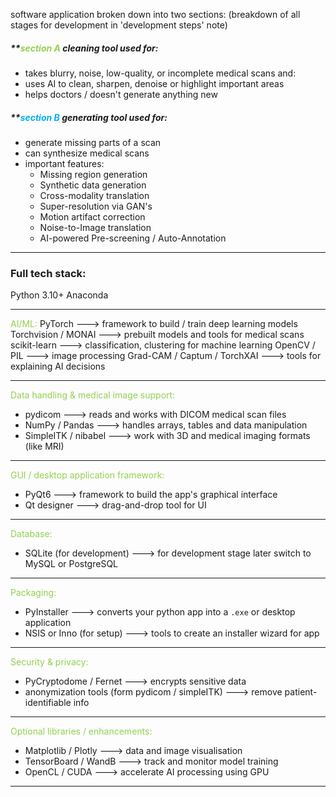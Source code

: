 
software application broken down into two sections:
(breakdown of all stages for development in 'development steps' note)

##### **<span style="color:rgb(146, 208, 80)">section A</span> cleaning tool used for:
- takes blurry, noise, low-quality, or incomplete medical scans and:
- uses AI to clean, sharpen, denoise or highlight important areas 
- helps doctors / doesn't generate anything new 

##### **<span style="color:rgb(0, 176, 240)">section B</span> generating tool used for: 
- generate missing parts of a scan 
- can synthesize medical scans 
- important features:
	- Missing region generation 
	- Synthetic data generation 
	- Cross-modality translation
	- Super-resolution via GAN's
	- Motion artifact correction 
	- Noise-to-Image translation 
	- AI-powered Pre-screening / Auto-Annotation




---------------------------------------------------------
### **Full tech stack:**
Python  3.10+ 
Anaconda 

---------------------------------------------------------
<span style="color:rgb(146, 208, 80)">AI/ML:</span>
PyTorch                                        --->  framework to build / train deep learning models
Torchvision / MONAI                   --->  prebuilt models and tools for medical scans
scikit-learn                                   --->  classification, clustering for machine learning
OpenCV / PIL                               --->  image processing
Grad-CAM / Captum / TorchXAI  ---> tools for explaining AI decisions

-------------------------------------------------------
<span style="color:rgb(146, 208, 80)">Data handling & medical image support:</span>
- pydicom                               ---> reads and works with DICOM medical scan files 
- NumPy / Pandas                  ---> handles arrays, tables and data manipulation 
- SimpleITK / nibabel             ---> work with 3D and medical imaging formats (like MRI)
---------------------------------------------------------
<span style="color:rgb(146, 208, 80)">GUI / desktop application framework:</span>
- PyQt6                                  ---> framework to build the app's graphical interface 
- Qt designer                         ---> drag-and-drop tool for UI
---------------------------------------------------------
<span style="color:rgb(146, 208, 80)">Database:</span>
- SQLite (for development)    ---> for development stage later switch to MySQL or PostgreSQL
---------------------------------------------------------
<span style="color:rgb(146, 208, 80)">Packaging:</span>
- PyInstaller                            ---> converts your python app into a `.exe` or desktop application
- NSIS or Inno (for setup)       ---> tools to create an installer wizard for app 
---------------------------------------------------------
<span style="color:rgb(146, 208, 80)">Security & privacy:</span>
- PyCryptodome / Fernet                                          ---> encrypts sensitive data
- anonymization tools (form pydicom / simpleITK)  ---> remove patient-identifiable info
---------------------------------------------------------
<span style="color:rgb(146, 208, 80)">Optional libraries / enhancements:</span>
- Matplotlib / Plotly               ---> data and image visualisation 
- TensorBoard / WandB         ---> track and monitor model training 
- OpenCL / CUDA                  ---> accelerate AI processing using GPU
---------------------------------------------------------








